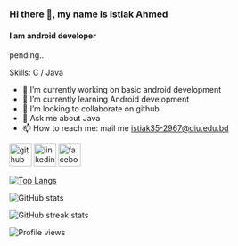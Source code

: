 ### Hi there 👋, my name is Istiak Ahmed
#### I am android developer


pending...

Skills: C / Java

- 🔭 I’m currently working on basic android development 
- 🌱 I’m currently learning Android development 
- 👯 I’m looking to collaborate on github 
- 💬 Ask me about Java 
- 📫 How to reach me: mail me istiak35-2967@diu.edu.bd 


[<img src='https://cdn.jsdelivr.net/npm/simple-icons@3.0.1/icons/github.svg' alt='github' height='40'>](https://github.com/Istiak-999)  [<img src='https://cdn.jsdelivr.net/npm/simple-icons@3.0.1/icons/linkedin.svg' alt='linkedin' height='40'>](https://www.linkedin.com/in/istiak-ahmed-aa930b196/)  [<img src='https://cdn.jsdelivr.net/npm/simple-icons@3.0.1/icons/facebook.svg' alt='facebook' height='40'>](https://www.facebook.com/Istiakahmed29)  

[![Top Langs](https://github-readme-stats.vercel.app/api/top-langs/?username=Istiak-999)](https://github.com/anuraghazra/github-readme-stats)

![GitHub stats](https://github-readme-stats.vercel.app/api?username=Istiak-999&show_icons=true&count_private=true)  

![GitHub streak stats](https://github-readme-streak-stats.herokuapp.com/?user=Istiak-999)  

![Profile views](https://gpvc.arturio.dev/Istiak-999)  

